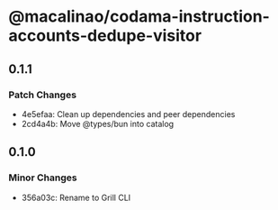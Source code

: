 # @macalinao/codama-instruction-accounts-dedupe-visitor

## 0.1.1

### Patch Changes

- 4e5efaa: Clean up dependencies and peer dependencies
- 2cd4a4b: Move @types/bun into catalog

## 0.1.0

### Minor Changes

- 356a03c: Rename to Grill CLI
